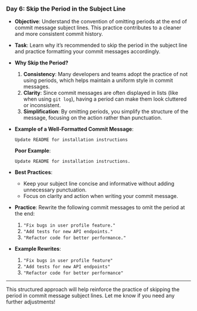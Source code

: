 ### **Day 6: Skip the Period in the Subject Line**

- **Objective**: Understand the convention of omitting periods at the end of commit message subject lines. This practice contributes to a cleaner and more consistent commit history.

- **Task**: Learn why it’s recommended to skip the period in the subject line and practice formatting your commit messages accordingly.

- **Why Skip the Period?**
  1. **Consistency**: Many developers and teams adopt the practice of not using periods, which helps maintain a uniform style in commit messages.
  2. **Clarity**: Since commit messages are often displayed in lists (like when using `git log`), having a period can make them look cluttered or inconsistent.
  3. **Simplification**: By omitting periods, you simplify the structure of the message, focusing on the action rather than punctuation.

- **Example of a Well-Formatted Commit Message**:
  ```
  Update README for installation instructions
  ```

  **Poor Example**:
  ```
  Update README for installation instructions.
  ```

- **Best Practices**:
  - Keep your subject line concise and informative without adding unnecessary punctuation.
  - Focus on clarity and action when writing your commit message.

- **Practice**: Rewrite the following commit messages to omit the period at the end:
  1. `"Fix bugs in user profile feature."`
  2. `"Add tests for new API endpoints."`
  3. `"Refactor code for better performance."`

- **Example Rewrites**:
  1. `"Fix bugs in user profile feature"`
  2. `"Add tests for new API endpoints"`
  3. `"Refactor code for better performance"`

---

This structured approach will help reinforce the practice of skipping the period in commit message subject lines. Let me know if you need any further adjustments!